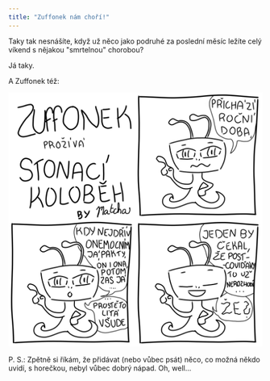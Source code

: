```yaml
---
title: "Zuffonek nám choří!"
---
```

<!--begin_excerpt-->
Taky tak nesnášíte, když už něco jako podruhé za poslední měsíc ležíte celý víkend s nějakou "smrtelnou" chorobou? 
<!--end_excerpt-->

Já taky. 

A Zuffonek též: 

![z_nemoc](/assets/img/zuffonek/z_15.png)

P. S.: Zpětně si říkám, že přidávat (nebo vůbec psát) něco, co možná někdo uvidí, s horečkou, nebyl vůbec dobrý nápad. Oh, well...

